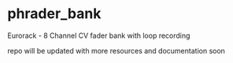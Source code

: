 # phrader_bank
Eurorack - 8 Channel CV fader bank with loop recording

repo will be updated with more resources and documentation soon

